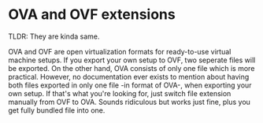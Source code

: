 # OVA and OVF extensions

TLDR: They are kinda same.

OVA and OVF are open virtualization formats for ready-to-use virtual machine setups. If you export your own setup to OVF, two seperate files will be exported. On the other hand, OVA consists of only one file which is more practical. However, no documentation ever exists to mention about having both files exported in only one file -in format of OVA-, when exporting your own setup. If that's what you're looking for, just switch file extension manually from OVF to OVA. Sounds ridiculous but works just fine, plus you get fully bundled file into one.
